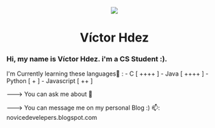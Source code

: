 <div align="center">
	<img src="https://giphy.com/embed/hzBc3HCFc0icM"/>
	<h1>Víctor Hdez</h1>
</div>

### Hi, my name is Víctor Hdez. i'm a CS Student :).

I'm Currently learning these languages📘 :
	- C                 [ ++++ ]
	- Java            [ ++++ ]
	- Python       [ + ]
	- Javascript   [ ++ ]

---> You can ask me about 💬
 
---> You can message me on my personal Blog :) 📫:
					novicedevelepers.blogspot.com
